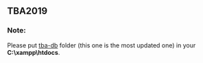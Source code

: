 
## TBA2019

### Note: 

Please put [tba-db](https://github.com/asma-aiouez/TBA2019/tree/master/tba-db) folder (this one is the most updated one) in your **C:\xampp\htdocs**.

